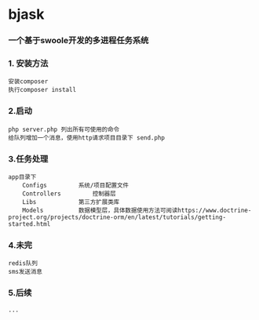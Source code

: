 # bjask
### 一个基于swoole开发的多进程任务系统
### 1. 安装方法
    安装composer
    执行composer install


### 2.启动
    php server.php 列出所有可使用的命令
    给队列增加一个消息，使用http请求项目目录下 send.php


### 3.任务处理
	app目录下
		Configs		 	系统/项目配置文件
		Controllers 		控制器层
		Libs 			第三方扩展类库
		Models			数据模型层，具体数据使用方法可阅读https://www.doctrine-project.org/projects/doctrine-orm/en/latest/tutorials/getting-started.html
	
	
### 4.未完
	redis队列
	sms发送消息


### 5.后续
	...
